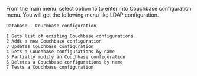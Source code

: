 
From the main menu, select option 15 to enter into Couchbase configuration menu. You will get the following menu like LDAP configuration.

```text
Database - Couchbase configuration
----------------------------------
1 Gets list of existing Couchbase configurations
2 Adds a new Couchbase configuration
3 Updates Couchbase configuration
4 Gets a Couchbase configurations by name
5 Partially modify an Couchbase configuration
6 Deletes a Couchbase configurations by name
7 Tests a Couchbase configuration
```

